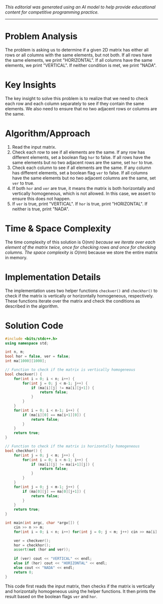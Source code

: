 *This editorial was generated using an AI model to help provide educational content for competitive programming practice.*

---

# Problem Analysis
The problem is asking us to determine if a given 2D matrix has either all rows or all columns with the same elements, but not both. If all rows have the same elements, we print "HORIZONTAL". If all columns have the same elements, we print "VERTICAL". If neither condition is met, we print "NADA".

# Key Insights
The key insight to solve this problem is to realize that we need to check each row and each column separately to see if they contain the same elements. We also need to ensure that no two adjacent rows or columns are the same. 

# Algorithm/Approach
1. Read the input matrix.
2. Check each row to see if all elements are the same. If any row has different elements, set a boolean flag `hor` to false. If all rows have the same elements but no two adjacent rows are the same, set `hor` to true.
3. Check each column to see if all elements are the same. If any column has different elements, set a boolean flag `ver` to false. If all columns have the same elements but no two adjacent columns are the same, set `ver` to true.
4. If both `hor` and `ver` are true, it means the matrix is both horizontally and vertically homogeneous, which is not allowed. In this case, we assert to ensure this does not happen.
5. If `ver` is true, print "VERTICAL". If `hor` is true, print "HORIZONTAL". If neither is true, print "NADA".

# Time & Space Complexity
The time complexity of this solution is O(n*m) because we iterate over each element of the matrix twice, once for checking rows and once for checking columns. The space complexity is O(n*m) because we store the entire matrix in memory.

# Implementation Details
The implementation uses two helper functions `checkver()` and `checkhor()` to check if the matrix is vertically or horizontally homogeneous, respectively. These functions iterate over the matrix and check the conditions as described in the algorithm.

# Solution Code
```cpp
#include <bits/stdc++.h>
using namespace std;

int n, m;
bool hor = false, ver = false;
int ma[1000][1000];

// Function to check if the matrix is vertically homogeneous
bool checkver() {
    for(int i = 0; i < n; i++) {
        for(int j = 0; j < m-1; j++) {
            if (ma[i][j] != ma[i][j+1]) {
                return false;
            }
        }
    }
    for(int i = 0; i < n-1; i++) {
        if (ma[i][0] == ma[i+1][0]) {
            return false;
        }
    }
    return true;
}

// Function to check if the matrix is horizontally homogeneous
bool checkhor() {
    for(int j = 0; j < m; j++) {
        for(int i = 0; i < n-1; i++) {
            if (ma[i][j] != ma[i+1][j]) {
                return false;
            }
        }
    }
    for(int j = 0; j < m-1; j++) {
        if (ma[0][j] == ma[0][j+1]) {
            return false;
        }
    }
    return true;
}

int main(int argc, char *argv[]) {
    cin >> n >> m;
    for(int i = 0; i < n; i++) for(int j = 0; j < m; j++) cin >> ma[i][j];

    ver = checkver();
    hor = checkhor();
    assert(not (hor and ver));
    
    if (ver) cout << "VERTICAL" << endl;
    else if (hor) cout << "HORIZONTAL" << endl;
    else cout << "NADA" << endl;
    return 0;
}
```
This code first reads the input matrix, then checks if the matrix is vertically and horizontally homogeneous using the helper functions. It then prints the result based on the boolean flags `ver` and `hor`.